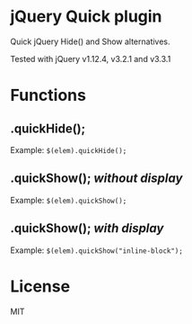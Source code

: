 # jQuery Quick plugin

Quick jQuery Hide() and Show alternatives.

Tested with jQuery v1.12.4, v3.2.1 and v3.3.1

# Functions

## .quickHide();

Example: `$(elem).quickHide();`

## .quickShow(); _without display_

Example: `$(elem).quickShow();`

## .quickShow(); _with display_

Example: `$(elem).quickShow("inline-block");`

# License

MIT
